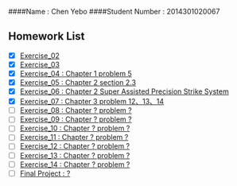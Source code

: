 ####Name : Chen Yebo
####Student Number : 2014301020067
## Homework List
* [x] [Exercise_02](https://github.com/whucyb/computational_physics_N2014301020067/blob/master/Exercise_02/Exercise_02.md)
* [x] [Exercise_03](https://github.com/whucyb/computational_physics_N2014301020067/blob/master/Exercise_03/Exercise_03.md)
* [x] [Exercise_04 : Chapter 1 problem 5](https://github.com/whucyb/computational_physics_N2014301020067/blob/master/Exercise_04/Exercise_04.md)
* [x] [Exercise_05 : Chapter 2 section 2.3](https://github.com/whucyb/computational_physics_N2014301020067/blob/master/Exercise_05/Exercise_05.md)
* [x] [Exercise_06 : Chapter 2 Super Assisted Precision Strike System](https://github.com/whucyb/computational_physics_N2014301020067/blob/master/Exercise_06/Exercise_06.md)
* [x] [Exercise_07 : Chapter 3 problem 12、13、14](https://github.com/whucyb/computational_physics_N2014301020067/blob/master/Exercise_07/Exercise_07.md)
* [ ] [Exercise_08 : Chapter ? problem ?]()
* [ ] [Exercise_09 : Chapter ? problem ?]()
* [ ] [Exercise_10 : Chapter ? problem ?]()
* [ ] [Exercise_11 : Chapter ? problem ?]()
* [ ] [Exercise_12 : Chapter ? problem ?]()
* [ ] [Exercise_13 : Chapter ? problem ?]()
* [ ] [Exercise_14 : Chapter ? problem ?]()
* [ ] [Final Project : ?]()
